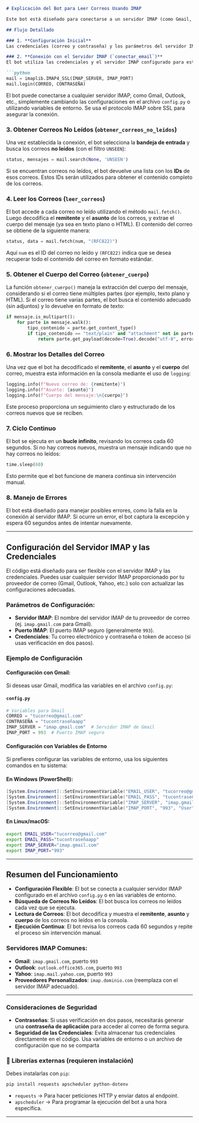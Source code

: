 
```markdown
# Explicación del Bot para Leer Correos Usando IMAP

Este bot está diseñado para conectarse a un servidor IMAP (como Gmail, Outlook, Yahoo, etc.) y revisar los correos no leídos. El bot obtiene el **remitente**, el **asunto** y el **cuerpo** de los correos no leídos, y los muestra en la consola. El proceso se repite cada 60 segundos.

## Flujo Detallado

### 1. **Configuración Inicial**
Las credenciales (correo y contraseña) y los parámetros del servidor IMAP (como el nombre del servidor y el puerto) se toman desde **variables de entorno** o desde un archivo de configuración (`config.py`). Estas configuraciones permiten que el bot se conecte a cualquier servidor IMAP sin modificar el código directamente.

### 2. **Conexión con el Servidor IMAP (`conectar_email`)**
El bot utiliza las credenciales y el servidor IMAP configurado para establecer una conexión segura con el servidor IMAP:

```python
mail = imaplib.IMAP4_SSL(IMAP_SERVER, IMAP_PORT)
mail.login(CORREO, CONTRASEÑA)
```

El bot puede conectarse a cualquier servidor IMAP, como Gmail, Outlook, etc., simplemente cambiando las configuraciones en el archivo `config.py` o utilizando variables de entorno. Se usa el protocolo IMAP sobre SSL para asegurar la conexión.

### 3. **Obtener Correos No Leídos (`obtener_correos_no_leidos`)**
Una vez establecida la conexión, el bot selecciona la **bandeja de entrada** y busca los correos **no leídos** (con el filtro `UNSEEN`):

```python
status, mensajes = mail.search(None, 'UNSEEN')
```

Si se encuentran correos no leídos, el bot devuelve una lista con los **IDs** de esos correos. Estos IDs serán utilizados para obtener el contenido completo de los correos.

### 4. **Leer los Correos (`leer_correos`)**
El bot accede a cada correo no leído utilizando el método `mail.fetch()`. Luego decodifica el **remitente** y el **asunto** de los correos, y extrae el cuerpo del mensaje (ya sea en texto plano o HTML). El contenido del correo se obtiene de la siguiente manera:

```python
status, data = mail.fetch(num, "(RFC822)")
```

Aquí `num` es el ID del correo no leído y `(RFC822)` indica que se desea recuperar todo el contenido del correo en formato estándar.

### 5. **Obtener el Cuerpo del Correo (`obtener_cuerpo`)**
La función `obtener_cuerpo()` maneja la extracción del cuerpo del mensaje, considerando si el correo tiene múltiples partes (por ejemplo, texto plano y HTML). Si el correo tiene varias partes, el bot busca el contenido adecuado (sin adjuntos) y lo devuelve en formato de texto:

```python
if mensaje.is_multipart():
    for parte in mensaje.walk():
        tipo_contenido = parte.get_content_type()
        if tipo_contenido == "text/plain" and "attachment" not in parte.get("Content-Disposition"):
            return parte.get_payload(decode=True).decode("utf-8", errors="ignore")
```

### 6. **Mostrar los Detalles del Correo**
Una vez que el bot ha decodificado el **remitente**, el **asunto** y el **cuerpo** del correo, muestra esta información en la consola mediante el uso de `logging`:

```python
logging.info(f"Nuevo correo de: {remitente}")
logging.info(f"Asunto: {asunto}")
logging.info(f"Cuerpo del mensaje:\n{cuerpo}")
```

Este proceso proporciona un seguimiento claro y estructurado de los correos nuevos que se reciben.

### 7. **Ciclo Continuo**
El bot se ejecuta en un **bucle infinito**, revisando los correos cada 60 segundos. Si no hay correos nuevos, muestra un mensaje indicando que no hay correos no leídos:

```python
time.sleep(60)
```

Esto permite que el bot funcione de manera continua sin intervención manual.

### 8. **Manejo de Errores**
El bot está diseñado para manejar posibles errores, como la falla en la conexión al servidor IMAP. Si ocurre un error, el bot captura la excepción y espera 60 segundos antes de intentar nuevamente.

---

## **Configuración del Servidor IMAP y las Credenciales**

El código está diseñado para ser flexible con el servidor IMAP y las credenciales. Puedes usar cualquier servidor IMAP proporcionado por tu proveedor de correo (Gmail, Outlook, Yahoo, etc.) solo con actualizar las configuraciones adecuadas.

### **Parámetros de Configuración**:
- **Servidor IMAP**: El nombre del servidor IMAP de tu proveedor de correo (ej. `imap.gmail.com` para Gmail).
- **Puerto IMAP**: El puerto IMAP seguro (generalmente `993`).
- **Credenciales**: Tu correo electrónico y contraseña o token de acceso (si usas verificación en dos pasos).

### **Ejemplo de Configuración**

#### **Configuración con Gmail**:

Si deseas usar Gmail, modifica las variables en el archivo `config.py`:

#### `config.py`

```python
# Variables para Gmail
CORREO = "tucorreo@gmail.com"
CONTRASEÑA = "tucontraseñaapp"
IMAP_SERVER = "imap.gmail.com"  # Servidor IMAP de Gmail
IMAP_PORT = 993  # Puerto IMAP seguro
```

#### **Configuración con Variables de Entorno**

Si prefieres configurar las variables de entorno, usa los siguientes comandos en tu sistema:

#### En **Windows** (PowerShell):

```powershell
[System.Environment]::SetEnvironmentVariable("EMAIL_USER", "tucorreo@gmail.com", "User")
[System.Environment]::SetEnvironmentVariable("EMAIL_PASS", "tucontraseñaapp", "User")
[System.Environment]::SetEnvironmentVariable("IMAP_SERVER", "imap.gmail.com", "User")
[System.Environment]::SetEnvironmentVariable("IMAP_PORT", "993", "User")
```

#### En **Linux/macOS**:

```bash
export EMAIL_USER="tucorreo@gmail.com"
export EMAIL_PASS="tucontraseñaapp"
export IMAP_SERVER="imap.gmail.com"
export IMAP_PORT="993"
```

---

## **Resumen del Funcionamiento**

- **Configuración Flexible**: El bot se conecta a cualquier servidor IMAP configurado en el archivo `config.py` o en las variables de entorno.
- **Búsqueda de Correos No Leídos**: El bot busca los correos no leídos cada vez que se ejecuta.
- **Lectura de Correos**: El bot decodifica y muestra el **remitente**, **asunto** y **cuerpo** de los correos no leídos en la consola.
- **Ejecución Continua**: El bot revisa los correos cada 60 segundos y repite el proceso sin intervención manual.

### Servidores IMAP Comunes:
- **Gmail**: `imap.gmail.com`, puerto `993`
- **Outlook**: `outlook.office365.com`, puerto `993`
- **Yahoo**: `imap.mail.yahoo.com`, puerto `993`
- **Proveedores Personalizados**: `imap.dominio.com` (reemplaza con el servidor IMAP adecuado).

---

### **Consideraciones de Seguridad**

- **Contraseñas**: Si usas verificación en dos pasos, necesitarás generar una **contraseña de aplicación** para acceder al correo de forma segura.
- **Seguridad de las Credenciales**: Evita almacenar tus credenciales directamente en el código. Usa variables de entorno o un archivo de configuración que no se comparta 

### 🔧 **Librerías externas (requieren instalación)**
Debes instalarlas con `pip`:

```bash
pip install requests apscheduler python-dotenv
```

- `requests` → Para hacer peticiones HTTP y enviar datos al endpoint.
- `apscheduler` → Para programar la ejecución del bot a una hora específica.

---
